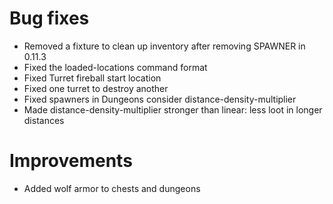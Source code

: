 # Bug fixes
* Removed a fixture to clean up inventory after removing SPAWNER in 0.11.3
* Fixed the loaded-locations command format
* Fixed Turret fireball start location
* Fixed one turret to destroy another
* Fixed spawners in Dungeons consider distance-density-multiplier
* Made distance-density-multiplier stronger than linear: less loot in longer distances
# Improvements
* Added wolf armor to chests and dungeons
